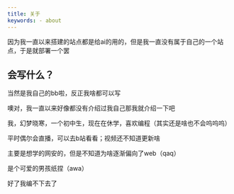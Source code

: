 ```yaml
---
title: 关于
keywords: - about
---
```

因为我一直以来搭建的站点都是给ai的用的，但是我一直没有属于自己的一个站点，于是就部署一个罢

## 会写什么？
当然是我自己的bb啦，反正我啥都可以写

噢对，我一直以来好像都没有介绍过我自己那我就介绍一下吧

我，幻梦晓寒，一个初中生，现在在休学，喜欢编程（其实还是啥也不会呜呜呜）

平时偶尔会直播，可以去b站看看；视频还不知道更新啥

主要是想学的网安的，但是不知道为啥逐渐偏向了web（qaq）

是个可爱的男孩纸捏（awa）

好了我编不下去了